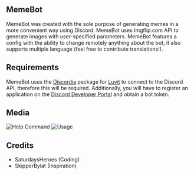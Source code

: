 ## MemeBot
MemeBot was created with the sole purpose of generating memes in a more convenient way using Discord. MemeBot uses Imgflip.com API to generate images with user-specified parameters. MemeBot features a config with the ability to change remotely anything about the bot, it also supports multiple language (feel free to contribute translations!).

## Requirements
MemeBot uses the [Discordia](https://github.com/SinisterRectus/Discordia) package for [Luvit](https://luvit.io) to connect to the Discord API, therefore this will be required. Additionally, you will have to register an application on the [Discord Developer Portal](https://discordapp.com/developers/applications/) and obtain a bot token. 

## Media
![Help Command](https://u.saturdaysheroes.xyz/img/SJg2DcyRcs.png)
![Usage](https://u.saturdaysheroes.xyz/img/6tXiU1dcbE.png)

## Credits
- SaturdaysHeroes (Coding)
- SkipperBylat (Inspiration)
